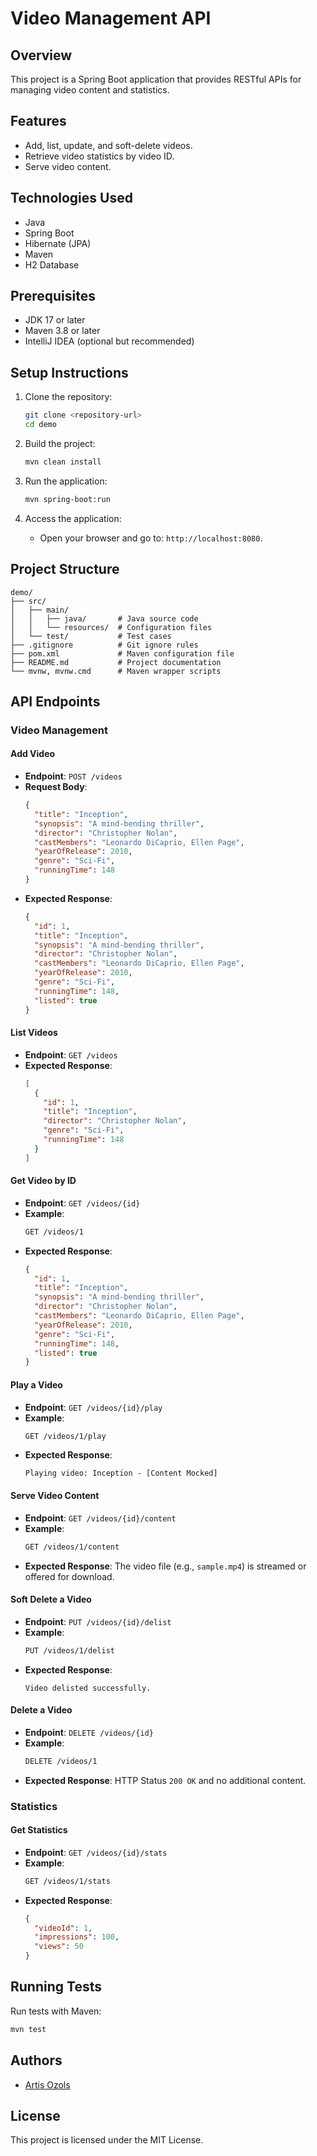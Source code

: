 # Video Management API

## Overview
This project is a Spring Boot application that provides RESTful APIs for managing video content and statistics.

## Features
- Add, list, update, and soft-delete videos.
- Retrieve video statistics by video ID.
- Serve video content.

## Technologies Used
- Java
- Spring Boot
- Hibernate (JPA)
- Maven
- H2 Database

## Prerequisites
- JDK 17 or later
- Maven 3.8 or later
- IntelliJ IDEA (optional but recommended)

## Setup Instructions
1. Clone the repository:
   ```bash
   git clone <repository-url>
   cd demo
   ```

2. Build the project:
   ```bash
   mvn clean install
   ```

3. Run the application:
   ```bash
   mvn spring-boot:run
   ```

4. Access the application:
    - Open your browser and go to: `http://localhost:8080`.

## Project Structure
```
demo/
├── src/
│   ├── main/
│   │   ├── java/       # Java source code
│   │   └── resources/  # Configuration files
│   └── test/           # Test cases
├── .gitignore          # Git ignore rules
├── pom.xml             # Maven configuration file
├── README.md           # Project documentation
└── mvnw, mvnw.cmd      # Maven wrapper scripts
```

## API Endpoints
### Video Management

#### Add Video
- **Endpoint**: `POST /videos`
- **Request Body**:
  ```json
  {
    "title": "Inception",
    "synopsis": "A mind-bending thriller",
    "director": "Christopher Nolan",
    "castMembers": "Leonardo DiCaprio, Ellen Page",
    "yearOfRelease": 2010,
    "genre": "Sci-Fi",
    "runningTime": 148
  }
  ```
- **Expected Response**:
  ```json
  {
    "id": 1,
    "title": "Inception",
    "synopsis": "A mind-bending thriller",
    "director": "Christopher Nolan",
    "castMembers": "Leonardo DiCaprio, Ellen Page",
    "yearOfRelease": 2010,
    "genre": "Sci-Fi",
    "runningTime": 148,
    "listed": true
  }
  ```

#### List Videos
- **Endpoint**: `GET /videos`
- **Expected Response**:
  ```json
  [
    {
      "id": 1,
      "title": "Inception",
      "director": "Christopher Nolan",
      "genre": "Sci-Fi",
      "runningTime": 148
    }
  ]
  ```

#### Get Video by ID
- **Endpoint**: `GET /videos/{id}`
- **Example**:
  ```bash
  GET /videos/1
  ```
- **Expected Response**:
  ```json
  {
    "id": 1,
    "title": "Inception",
    "synopsis": "A mind-bending thriller",
    "director": "Christopher Nolan",
    "castMembers": "Leonardo DiCaprio, Ellen Page",
    "yearOfRelease": 2010,
    "genre": "Sci-Fi",
    "runningTime": 148,
    "listed": true
  }
  ```

#### Play a Video
- **Endpoint**: `GET /videos/{id}/play`
- **Example**:
  ```bash
  GET /videos/1/play
  ```
- **Expected Response**:
  ```
  Playing video: Inception - [Content Mocked]
  ```

#### Serve Video Content
- **Endpoint**: `GET /videos/{id}/content`
- **Example**:
  ```bash
  GET /videos/1/content
  ```
- **Expected Response**:
  The video file (e.g., `sample.mp4`) is streamed or offered for download.

#### Soft Delete a Video
- **Endpoint**: `PUT /videos/{id}/delist`
- **Example**:
  ```bash
  PUT /videos/1/delist
  ```
- **Expected Response**:
  ```
  Video delisted successfully.
  ```

#### Delete a Video
- **Endpoint**: `DELETE /videos/{id}`
- **Example**:
  ```bash
  DELETE /videos/1
  ```
- **Expected Response**: HTTP Status `200 OK` and no additional content.

### Statistics

#### Get Statistics
- **Endpoint**: `GET /videos/{id}/stats`
- **Example**:
  ```bash
  GET /videos/1/stats
  ```
- **Expected Response**:
  ```json
  {
    "videoId": 1,
    "impressions": 100,
    "views": 50
  }
  ```

## Running Tests
Run tests with Maven:
```bash
mvn test
```

## Authors
- [Artis Ozols](mailto:artisozolss@gmail.com)

## License
This project is licensed under the MIT License.
